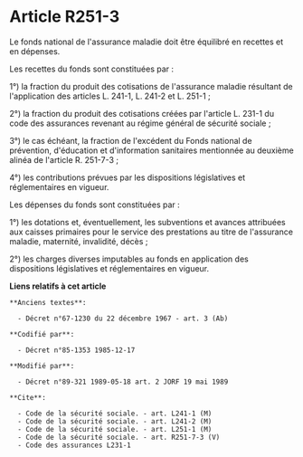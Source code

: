 # Article R251-3

Le fonds national de l'assurance maladie doit être équilibré en recettes et en dépenses.

Les recettes du fonds sont constituées par :

1°) la fraction du produit des cotisations de l'assurance maladie résultant de l'application des articles L. 241-1, L. 241-2
et L. 251-1 ;

2°) la fraction du produit des cotisations créées par l'article L. 231-1 du code des assurances revenant au régime général de
sécurité sociale ;

3°) le cas échéant, la fraction de l'excédent du Fonds national de prévention, d'éducation et d'information sanitaires
mentionnée au deuxième alinéa de l'article R. 251-7-3 ;

4°) les contributions prévues par les dispositions législatives et réglementaires en vigueur.

Les dépenses du fonds sont constituées par :

1°) les dotations et, éventuellement, les subventions et avances attribuées aux caisses primaires pour le service des
prestations au titre de l'assurance maladie, maternité, invalidité, décès ;

2°) les charges diverses imputables au fonds en application des dispositions législatives et réglementaires en vigueur.

**Liens relatifs à cet article**

	**Anciens textes**:

	  - Décret n°67-1230 du 22 décembre 1967 - art. 3 (Ab)

	**Codifié par**:

	  - Décret n°85-1353 1985-12-17

	**Modifié par**:

	  - Décret n°89-321 1989-05-18 art. 2 JORF 19 mai 1989

	**Cite**:

	  - Code de la sécurité sociale. - art. L241-1 (M)
	  - Code de la sécurité sociale. - art. L241-2 (M)
	  - Code de la sécurité sociale. - art. L251-1 (M)
	  - Code de la sécurité sociale. - art. R251-7-3 (V)
	  - Code des assurances L231-1

